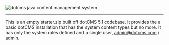
<img src="https://dotcms.com/dA/99fe3769-d649/256w/dotcms.png" title="dotcms java content management system">

---
This is an empty starter.zip built off dotCMS 5.1 codebase.  It provides the a basic dotCMS installation that has the system content types but no more.  It has only the system roles defined and a single user, admin@dotcms.com / admin.


